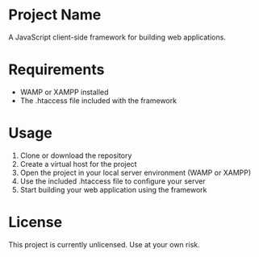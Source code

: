 # **Project Name**
A JavaScript client-side framework for building web applications.

# **Requirements**
* WAMP or XAMPP installed
* The .htaccess file included with the framework

# **Usage**
1. Clone or download the repository
2. Create a virtual host for the project
3. Open the project in your local server environment (WAMP or XAMPP)
4. Use the included .htaccess file to configure your server
5. Start building your web application using the framework

# **License**
This project is currently unlicensed. Use at your own risk.
